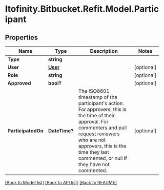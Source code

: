 # Itofinity.Bitbucket.Refit.Model.Participant
## Properties

Name | Type | Description | Notes
------------ | ------------- | ------------- | -------------
**Type** | **string** |  | 
**User** | [**User**](User.md) |  | [optional] 
**Role** | **string** |  | [optional] 
**Approved** | **bool?** |  | [optional] 
**ParticipatedOn** | **DateTime?** | The ISO8601 timestamp of the participant&#39;s action. For approvers, this is the time of their approval. For commenters and pull request reviewers who are not approvers, this is the time they last commented, or null if they have not commented. | [optional] 

[[Back to Model list]](../README.md#documentation-for-models) [[Back to API list]](../README.md#documentation-for-api-endpoints) [[Back to README]](../README.md)

